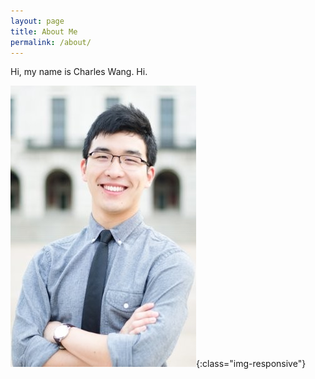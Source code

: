 ```yaml
---
layout: page
title: About Me
permalink: /about/
---
```


Hi, my name is Charles Wang. Hi.


![Picture of Charles Wang](/assets/images/profilePicture.png){:class="img-responsive"}